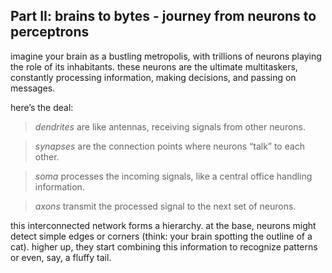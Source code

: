 ## Part II: brains to bytes - journey from neurons to perceptrons
imagine your brain as a bustling metropolis, with trillions of neurons playing the role of its inhabitants. these neurons are the ultimate multitaskers, constantly processing information, making decisions, and passing on messages.

here’s the deal:

> *dendrites* are like antennas, receiving signals from other neurons. 

> *synapses* are the connection points where neurons “talk” to each other. 

> *soma* processes the incoming signals, like a central office handling information. 

> *axons* transmit the processed signal to the next set of neurons.

this interconnected network forms a hierarchy. at the base, neurons might detect simple edges or corners (think: your brain spotting the outline of a cat). higher up, they start combining this information to recognize patterns or even, say, a fluffy tail.
